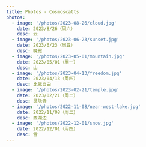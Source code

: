 ```yaml
---
title: Photos - Cosmoscatts
photos:
  - image: '/photos/2023-08-26/cloud.jpg'
    date: 2023/8/26（周六）
    desc: 云
  - image: '/photos/2023-06-23/sunset.jpg'
    date: 2023/6/23（周五）
    desc: 晚霞
  - image: '/photos/2023-05-01/mountain.jpg'  
    date: 2023/05/01（周一）
    desc: 山    
  - image: '/photos/2023-04-13/freedom.jpg'  
    date: 2023/04/13（周四）
    desc: 比我自由    
  - image: '/photos/2023-02-21/temple.jpg'  
    date: 2023/02/21（周二）
    desc: 灵隐寺  
  - image: '/photos/2022-11-08/near-west-lake.jpg'  
    date: 2022/11/08（周二）
    desc: 西湖边
  - image: '/photos/2022-12-01/snow.jpg'  
    date: 2022/12/01（周四）
    desc: 雪
---
```


<!-- @layout-full-width -->

<ListPhotos :photos="frontmatter.photos" />
